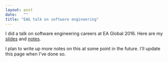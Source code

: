 ```yaml
---
layout: post
date:   ""
title: "EAG talk on software engineering"
---
```


I did a talk on software engineering careers at EA Global 2016. Here are my [slides](https://docs.google.com/presentation/d/17ScBGOK1rLvFqHoAVRxti_pHc8viwcMxcG8BJrTckk4/edit?usp=sharing) and [notes](https://docs.google.com/document/d/1M0z1Yge5cfDaNWIN4y18w6zzx7zvPhIF0_upvS0EDFg/edit#).

I plan to write up more notes on this at some point in the future. I'll update this page when I've done so.

